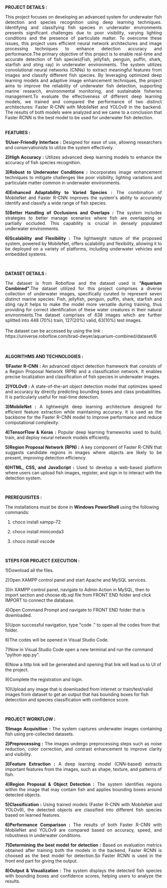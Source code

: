 **PROJECT DETAILS :**

<div align="justify">This project focuses on developing an advanced system for underwater fish detection and species recognition using deep learning techniques. Identifying and classifying fish species in underwater environments presents significant challenges due to poor visibility, varying lighting conditions and the presence of particulate matter. To overcome these issues, this project uses efficient neural network architectures and image processing techniques to enhance detection accuracy and performance.The primary objective of this project is to enable real-time and accurate detection of fish species(Fish, jellyfish, penguin, puffin, shark, starfish and sting ray) in underwater environments. The system utilizes convolutional neural networks (CNNs) to extract meaningful features from images and classify different fish species. By leveraging optimized deep learning models and adaptive image enhancement techniques, the project aims to improve the reliability of underwater fish detection, supporting marine research, environmental monitoring, and sustainable fisheries management.To evaluate the effectiveness of different deep learning models, we trained and compared the performance of two distinct architectures: Faster R-CNN with MobileNet and YOLOv9 in the backend. The results of both models were analyzed and we came to a conclusion that Faster RCNN is the best model to be used for underwater fish detection.</div><br/>

**FEATURES :**

<div align="justify">

<b>1)User-Friendly Interface :</b> Designed for ease of use, allowing researchers and conservationists to utilize the system effectively.

<b>2)High Accuracy : </b> Utilizes advanced deep learning models to enhance the accuracy of fish species recognition.

<b>3)Robust to Underwater Conditions :</b> Incorporates image enhancement techniques to mitigate challenges like poor visibility, lighting variations and particulate matter common in underwater environments. 

<b>4)Enhanced Adaptability to Varied Species :</b> The combination of MobileNet and Faster R-CNN improves the system's ability to accurately identify and classify a wide range of fish species. 

<b>5)Better Handling of Occlusions and Overlaps :</b> The system includes strategies to better manage scenarios where fish are overlapping or partially occluded. This capability is crucial in densely populated underwater environments.

<b>6)Scalability and Flexibility :</b> The lightweight nature of the proposed system, powered by MobileNet, offers scalability and flexibility, allowing it to be deployed on a variety of platforms, including underwater vehicles and embedded systems. </div><br/>

**DATASET DETAILS :**

<div align="justify">The dataset is from Roboflow and the dataset used is <b>“Aquarium Combined”</b>.The dataset utilized for this project comprises a diverse collection of underwater images, specifically curated to represent seven distinct marine species: Fish, jellyfish, penguin, puffin, shark, starfish and sting ray.It helps to make the model more versatile during training, thus providing for correct identification of these water creatures in their natural environments.The dataset comprises of 638 images which are further splitted into 448 (70%) train, 127(20%) valid, 63(10%) test images.</div><br/>
The dataset can be accessed by using the link : https://universe.roboflow.com/brad-dwyer/aquarium-combined/dataset/6 <br/><br/>

<br/>

**ALGORITHMS AND TECHNOLOGIES :**

<div align="justify">
  
<b>1)Faster R-CNN : </b> An advanced object detection framework that consists of a Region Proposal Network (RPN) and a classification network. It enables precise localization and classification of fish species in underwater images.

<b>2)YOLOv9 :</b> A state-of-the-art object detection model that optimizes speed and accuracy by directly predicting bounding boxes and class probabilities. It is particularly useful for real-time detection.

<b>3)MobileNet :</b> A lightweight deep learning architecture designed for efficient feature extraction while maintaining accuracy. It is used as the backbone for the Faster R-CNN model to improve performance and reduce computational complexity.

<b>4)TensorFlow & Keras :</b> Popular deep learning frameworks used to build, train, and deploy neural network models efficiently.

<b>5)Region Proposal Network (RPN) :</b> A key component of Faster R-CNN that suggests candidate regions in images where objects are likely to be present, improving detection efficiency.

<b>6)HTML, CSS, and JavaScript :</b> Used to develop a web-based platform where users can upload fish images, register, and sign in to interact with the detection system.</div><br/>

**PREREQUISITES :**

The installations must be done in <b>Windows PowerShell</b> using the following commands:

1) choco install xampp-72

2) choco install miniconda3

3) choco install vscode

<br/>

**STEPS FOR PROJECT EXECUTION :**

1)Download all the files.

2)Open XAMPP control panel and start Apache and MySQL services.

3)In XAMPP control panel, navigate to Admin Action in MySQL, then to import section and choose db.sql file from FRONT END folder and click IMPORT to connect the database.

4)Open Command Prompt and navigate to FRONT END folder that is downloaded.

5)Upon successful navigation, type "code ." to open all the codes from that folder.

6)The codes will be opened in Visual Studio Code.

7)Now in Visual Studio Code open a new terminal and run the command "python app.py".

8)Now a http link will be generated and opening that link will lead us to UI of the project.

9)Complete the registration and login.

10)Upload any image that is downloaded from internet or train/test/valid images from dataset to get an output that has bounding boxes for fish detecction and species classification with confidence score.

<br/>

**PROJECT WORKFLOW :**

<div align="justify">

<b>1)Image Acquisition :</b> The system captures underwater images containing fish using pre-collected datasets.

<b>2)Preprocessing :</b> The images undergo preprocessing steps such as noise reduction, color correction, and contrast enhancement to improve clarity and visibility.

<b>3)Feature Extraction :</b> A deep learning model (CNN-based) extracts important features from the images, such as shape, texture, and patterns of fish.

<b>4)Region Proposal & Object Detection :</b> The system identifies regions within the image that may contain fish and applies bounding boxes around detected objects.

<b>5)Classification :</b> Using trained models (Faster R-CNN with MobileNet and YOLOv9), the detected objects are classified into different fish species based on learned features.

<b>6)Performance Comparison :</b> The results of both Faster R-CNN with MobileNet and YOLOv9 are compared based on accuracy, speed, and robustness in underwater conditions.

<b>7)Determining the best model for detection :</b> Based on evaluation metrics obtained after training both the models in the backend, Faster RCNN is choosed as the best model for detection.So Faster RCNN is used in the front end part for giving the output.

<b>8)Output & Visualization :</b> The system displays the detected fish species with bounding boxes and confidence scores, helping users to analyze the results.</div>
